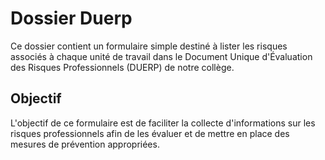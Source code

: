 # Dossier Duerp

Ce dossier contient un formulaire simple destiné à lister les risques associés à chaque unité de travail dans le Document Unique d'Évaluation des Risques Professionnels (DUERP) de notre collège.


## Objectif

L'objectif de ce formulaire est de faciliter la collecte d'informations sur les risques professionnels afin de les évaluer et de mettre en place des mesures de prévention appropriées.


